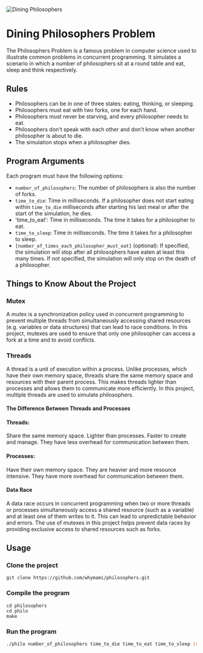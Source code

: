 ![Dining Philosophers](https://res.cloudinary.com/practicaldev/image/fetch/s--UJiIzrz5--/c_imagga_scale,f_auto,fl_progressive,h_900,q_auto,w_1600/https://dev-to-uploads.s3.amazonaws.com/i/4mrdvbtfbv2ma2avpp8i.png)

# Dining Philosophers Problem

 The Philosophers Problem is a famous problem in computer science used to illustrate common problems in concurrent programming. It simulates a scenario in which a number of philosophers sit at a round table and eat, sleep and think respectively.

## Rules

- Philosophers can be in one of three states: eating, thinking, or sleeping.
- Philosophers must eat with two forks, one for each hand.
- Philosophers must never be starving, and every philosopher needs to eat.
- Philosophers don't speak with each other and don't know when another philosopher is about to die.
- The simulation stops when a philosopher dies.

## Program Arguments

Each program must have the following options:

- `number_of_philosophers`: The number of philosophers is also the number of forks.
- `time_to_die`: Time in milliseconds. If a philosopher does not start eating within `time_to_die` milliseconds after starting his last meal or after the start of the simulation, he dies.
- 'time_to_eat': Time in milliseconds. The time it takes for a philosopher to eat.
- `time_to_sleep`: Time in milliseconds. The time it takes for a philosopher to sleep.
- `[number_of_times_each_philosopher_must_eat]` (optional): If specified, the simulation will stop after all philosophers have eaten at least this many times. If not specified, the simulation will only stop on the death of a philosopher.

## Things to Know About the Project

### Mutex
A mutex is a synchronization policy used in concurrent programming to prevent multiple threads from simultaneously accessing shared resources (e.g. variables or data structures) that can lead to race conditions. In this project, mutexes are used to ensure that only one philosopher can access a fork at a time and to avoid conflicts.

### Threads
A thread is a unit of execution within a process. Unlike processes, which have their own memory space, threads share the same memory space and resources with their parent process. This makes threads lighter than processes and allows them to communicate more efficiently. In this project, multiple threads are used to simulate philosophers.

#### The Difference Between Threads and Processes
#### Threads:
Share the same memory space.
Lighter than processes.
Faster to create and manage.
They have less overhead for communication between them.

#### Processes:
Have their own memory space.
They are heavier and more resource intensive.
They have more overhead for communication between them.

#### Data Race
A data race occurs in concurrent programming when two or more threads or processes simultaneously access a shared resource (such as a variable) and at least one of them writes to it. This can lead to unpredictable behavior and errors. The use of mutexes in this project helps prevent data races by providing exclusive access to shared resources such as forks.

## Usage

### Clone the project
```
git clone https://github.com/whymami/philosophers.git
```
### Compile the program
```
cd philosophers
cd philo
make
```
### Run the program
```bash
./philo number_of_philosophers time_to_die time_to_eat time_to_sleep [number_of_times_each_philosopher_must_eat]
```
